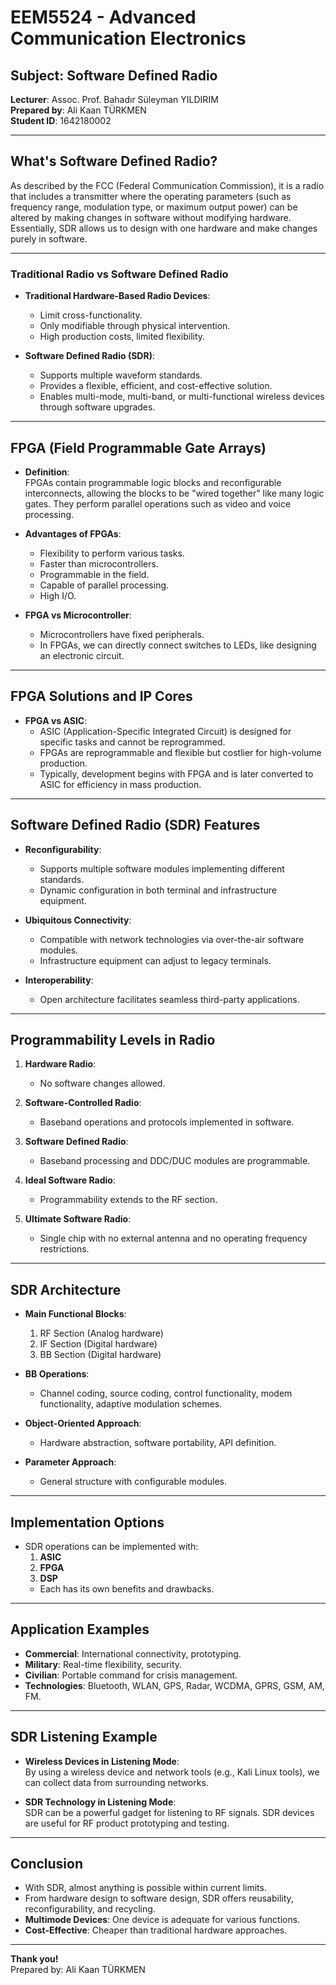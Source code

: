 # EEM5524 - Advanced Communication Electronics  
## Subject: Software Defined Radio  
**Lecturer**: Assoc. Prof. Bahadır Süleyman YILDIRIM  
**Prepared by**: Ali Kaan TÜRKMEN  
**Student ID**: 1642180002  

---

## What's Software Defined Radio?

As described by the FCC (Federal Communication Commission), it is a radio that includes a transmitter where the operating parameters (such as frequency range, modulation type, or maximum output power) can be altered by making changes in software without modifying hardware. Essentially, SDR allows us to design with one hardware and make changes purely in software.

---

### Traditional Radio vs Software Defined Radio

- **Traditional Hardware-Based Radio Devices**:  
  - Limit cross-functionality.
  - Only modifiable through physical intervention.
  - High production costs, limited flexibility.

- **Software Defined Radio (SDR)**:  
  - Supports multiple waveform standards.
  - Provides a flexible, efficient, and cost-effective solution.
  - Enables multi-mode, multi-band, or multi-functional wireless devices through software upgrades.

---

## FPGA (Field Programmable Gate Arrays)

- **Definition**:  
  FPGAs contain programmable logic blocks and reconfigurable interconnects, allowing the blocks to be "wired together" like many logic gates. They perform parallel operations such as video and voice processing.

- **Advantages of FPGAs**:  
  - Flexibility to perform various tasks.
  - Faster than microcontrollers.
  - Programmable in the field.
  - Capable of parallel processing.
  - High I/O.

- **FPGA vs Microcontroller**:  
  - Microcontrollers have fixed peripherals.
  - In FPGAs, we can directly connect switches to LEDs, like designing an electronic circuit.

---

## FPGA Solutions and IP Cores

- **FPGA vs ASIC**:  
  - ASIC (Application-Specific Integrated Circuit) is designed for specific tasks and cannot be reprogrammed.
  - FPGAs are reprogrammable and flexible but costlier for high-volume production.
  - Typically, development begins with FPGA and is later converted to ASIC for efficiency in mass production.

---

## Software Defined Radio (SDR) Features

- **Reconfigurability**:  
  - Supports multiple software modules implementing different standards.
  - Dynamic configuration in both terminal and infrastructure equipment.

- **Ubiquitous Connectivity**:  
  - Compatible with network technologies via over-the-air software modules.
  - Infrastructure equipment can adjust to legacy terminals.

- **Interoperability**:  
  - Open architecture facilitates seamless third-party applications.

---

## Programmability Levels in Radio

1. **Hardware Radio**:  
   - No software changes allowed.

2. **Software-Controlled Radio**:  
   - Baseband operations and protocols implemented in software.

3. **Software Defined Radio**:  
   - Baseband processing and DDC/DUC modules are programmable.

4. **Ideal Software Radio**:  
   - Programmability extends to the RF section.

5. **Ultimate Software Radio**:  
   - Single chip with no external antenna and no operating frequency restrictions.

---

## SDR Architecture

- **Main Functional Blocks**:  
  1. RF Section (Analog hardware)  
  2. IF Section (Digital hardware)  
  3. BB Section (Digital hardware)

- **BB Operations**:  
  - Channel coding, source coding, control functionality, modem functionality, adaptive modulation schemes.

- **Object-Oriented Approach**:  
  - Hardware abstraction, software portability, API definition.

- **Parameter Approach**:  
  - General structure with configurable modules.

---

## Implementation Options

- SDR operations can be implemented with:  
  1. **ASIC**  
  2. **FPGA**  
  3. **DSP**  
  - Each has its own benefits and drawbacks.

---

## Application Examples

- **Commercial**: International connectivity, prototyping.
- **Military**: Real-time flexibility, security.
- **Civilian**: Portable command for crisis management.
- **Technologies**: Bluetooth, WLAN, GPS, Radar, WCDMA, GPRS, GSM, AM, FM.

---

## SDR Listening Example

- **Wireless Devices in Listening Mode**:  
  By using a wireless device and network tools (e.g., Kali Linux tools), we can collect data from surrounding networks.
  
- **SDR Technology in Listening Mode**:  
  SDR can be a powerful gadget for listening to RF signals. SDR devices are useful for RF product prototyping and testing.

---

## Conclusion

- With SDR, almost anything is possible within current limits.
- From hardware design to software design, SDR offers reusability, reconfigurability, and recycling.
- **Multimode Devices**: One device is adequate for various functions.
- **Cost-Effective**: Cheaper than traditional hardware approaches.

---

**Thank you!**  
Prepared by: Ali Kaan TÜRKMEN

